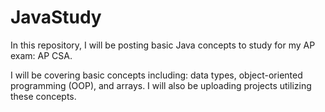 # JavaStudy
In this repository, I will be posting basic Java concepts to study for my AP exam: AP CSA.

I will be covering basic concepts including: data types, object-oriented programming (OOP), and arrays.
I will also be uploading projects utilizing these concepts.

